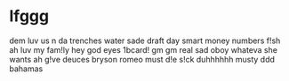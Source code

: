 # lfggg
dem luv us
n da trenches
water
sade
draft day
smart money
numbers
f!sh
ah luv my fam!ly
hey god
eyes
1bcard! gm gm
real
sad
oboy
whateva she wants
ah g!ve
deuces
bryson 
romeo must d!e
s!ck
duhhhhhh
musty
ddd
bahamas
